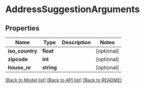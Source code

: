 # AddressSuggestionArguments

## Properties
Name | Type | Description | Notes
------------ | ------------- | ------------- | -------------
**iso_country** | **float** |  | [optional] 
**zipcode** | **int** |  | [optional] 
**house_nr** | **string** |  | [optional] 

[[Back to Model list]](../README.md#documentation-for-models) [[Back to API list]](../README.md#documentation-for-api-endpoints) [[Back to README]](../README.md)


